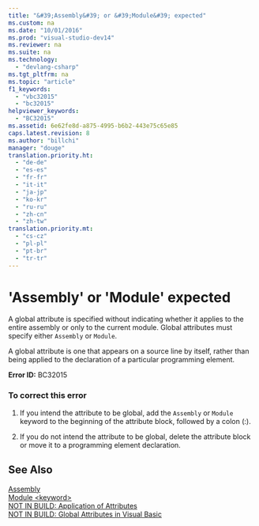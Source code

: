 ```yaml
---
title: "&#39;Assembly&#39; or &#39;Module&#39; expected"
ms.custom: na
ms.date: "10/01/2016"
ms.prod: "visual-studio-dev14"
ms.reviewer: na
ms.suite: na
ms.technology: 
  - "devlang-csharp"
ms.tgt_pltfrm: na
ms.topic: "article"
f1_keywords: 
  - "vbc32015"
  - "bc32015"
helpviewer_keywords: 
  - "BC32015"
ms.assetid: 6e62fe8d-a875-4995-b6b2-443e75c65e85
caps.latest.revision: 8
ms.author: "billchi"
manager: "douge"
translation.priority.ht: 
  - "de-de"
  - "es-es"
  - "fr-fr"
  - "it-it"
  - "ja-jp"
  - "ko-kr"
  - "ru-ru"
  - "zh-cn"
  - "zh-tw"
translation.priority.mt: 
  - "cs-cz"
  - "pl-pl"
  - "pt-br"
  - "tr-tr"
---
```

# &#39;Assembly&#39; or &#39;Module&#39; expected
A global attribute is specified without indicating whether it applies to the entire assembly or only to the current module. Global attributes must specify either `Assembly` or `Module`.  
  
 A global attribute is one that appears on a source line by itself, rather than being applied to the declaration of a particular programming element.  
  
 **Error ID:** BC32015  
  
### To correct this error  
  
1.  If you intend the attribute to be global, add the `Assembly` or `Module` keyword to the beginning of the attribute block, followed by a colon (:).  
  
2.  If you do not intend the attribute to be global, delete the attribute block or move it to a programming element declaration.  
  
## See Also  
 [Assembly](../Topic/Assembly%20\(Visual%20Basic\).md)   
 [Module \<keyword>](../Topic/Module%20%3Ckeyword%3E%20\(Visual%20Basic\).md)   
 [NOT IN BUILD: Application of Attributes](assetId:///2b1703ed-4437-49b3-bc0b-568094324f47)   
 [NOT IN BUILD: Global Attributes in Visual Basic](assetId:///253a32d8-1531-4504-b687-088554ab71d2)